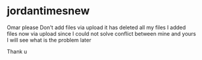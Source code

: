# jordantimesnew


Omar please Don't add files via upload it has deleted all my files
I added files now via upload since I could not solve conflict  between mine and yours  I will see what is the problem later

Thank u
